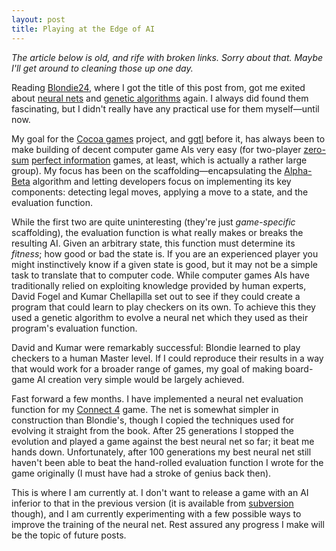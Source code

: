 ```yaml
---
layout: post
title: Playing at the Edge of AI
---
```


*The article below is old, and rife with broken links. Sorry about that. Maybe I'll get around to cleaning those up one day.*

Reading <a href="http://www.amazon.co.uk/dp/1558607838">Blondie24</a>, where I got the title of this post from, got me exited about <a href="http://en.wikipedia.org/wiki/Neural_network">neural nets</a> and <a href="http://en.wikipedia.org/wiki/Genetic_algorithm">genetic algorithms</a> again. I always did found them fascinating, but I didn't really have any practical use for them myself&mdash;until now.



My goal for the <a href="http://brautaset.org/svn/Cocoa/trunk/">Cocoa games</a> project, and <a href="http://brautaset.org/files/ggtl/doc/">ggtl</a> before it, has always been to make building of decent computer game AIs very easy (for two-player <a href="http://en.wikipedia.org/wiki/Zero-sum_game">zero-sum</a> <a href="http://en.wikipedia.org/wiki/Perfect_information">perfect information</a> games, at least, which is actually a rather large group). My focus has been on the scaffolding&mdash;encapsulating the <a href="http://en.wikipedia.org/wiki/Alpha-beta_pruning">Alpha-Beta</a> algorithm and letting developers focus on implementing its key components: detecting legal moves, applying a move to a state, and the evaluation function.



While the first two are quite uninteresting (they're just <em>game-specific</em> scaffolding), the evaluation function is what really makes or breaks the resulting AI. Given an arbitrary state, this function must determine its <em>fitness</em>; how good or bad the state is. If you are an experienced player you might instinctively know if a given state is good, but it may not be a simple task to translate that to computer code. While computer games AIs have traditionally relied on exploiting knowledge provided by human experts, David Fogel and Kumar Chellapilla set out to see if they could create a program that could learn to play checkers on its own. To achieve this they used a genetic algorithm to evolve a neural net which they used as their program's evaluation function.



David and Kumar were remarkably successful: Blondie learned to play checkers to a human Master level. If I could reproduce their results in a way that would work for a broader range of games, my goal of making board-game AI creation very simple would be largely achieved.



Fast forward a few months. I have implemented a neural net evaluation function for my <a href="http://brautaset.org/files/CocoaGames/Puck.dmg">Connect 4</a> game. The net is somewhat simpler in construction than Blondie's, though I copied the techniques used for evolving it straight from the book. After 25 generations I stopped the evolution and played a game against the best neural net so far; it beat me hands down. Unfortunately, after 100 generations my best neural net still haven't been able to beat the hand-rolled evaluation function I wrote for the game originally (I must have had a stroke of genius back then).



This is where I am currently at. I don't want to release a game with an AI inferior to that in the previous version (it is available from <a href="http://brautaset.org/svn/Cocoa/branches/nn/">subversion</a> though), and I am currently experimenting with a few possible ways to improve the training of the neural net. Rest assured any progress I make will be the topic of future posts.
